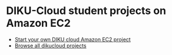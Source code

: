 # DIKU-Cloud student projects on Amazon EC2

* [Start your own DIKU cloud Amazon EC2 project](https://github.com/dikucloud/ec2-projects/blob/master/start.md)
* [Browse all dikucloud projects](https://github.com/dikucloud)